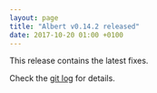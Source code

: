 ```yaml
---
layout: page
title: "Albert v0.14.2 released"
date: 2017-10-20 01:00 +0100
---
```


This release contains the latest fixes.

Check the [git log](https://github.com/albertlauncher/albert/commits/v0.14.2) for details.

